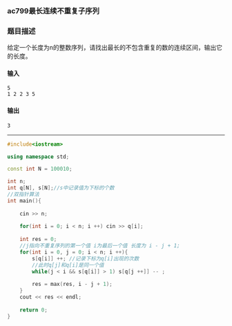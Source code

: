 ### ac799最长连续不重复子序列

### 题目描述
给定一个长度为n的整数序列，请找出最长的不包含重复的数的连续区间，输出它的长度。


#### 输入

```
5
1 2 2 3 5
```
#### 输出
```
3
```
----------

```c++
#include<iostream>

using namespace std;

const int N = 100010;

int n;
int q[N], s[N];//s中记录值为下标的个数
//双指针算法
int main(){
    
    cin >> n;
    
    for(int i = 0; i < n; i ++) cin >> q[i];
    
    int res = 0;
    //j指向不重复序列的第一个值 i为最后一个值 长度为 i - j + 1;
    for(int i = 0, j = 0; i < n; i ++){
        s[q[i]] ++; //记录下标为q[i]出现的次数
        //此时q[j]和q[i]是同一个值
        while(j < i && s[q[i]] > 1) s[q[j ++]] -- ;
    
        res = max(res, i - j + 1);
    }
    cout << res << endl;
    
    return 0;
}
```